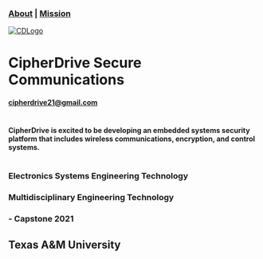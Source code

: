### [About](https://cipherdrive.github.io/About) | [Mission](https://cipherdrive.github.io/Mission)

[![CDLogo](https://cipherdrive.github.io/cdLogo.png)](https://github.com)

# CipherDrive Secure Communications
#### cipherdrive21@gmail.com

# 

#### CipherDrive is excited to be developing an embedded systems security platform that includes wireless communications, encryption, and control systems.

# 

### Electronics Systems Engineering Technology 
### Multidisciplinary Engineering Technology
### - Capstone 2021

## Texas A&M University


